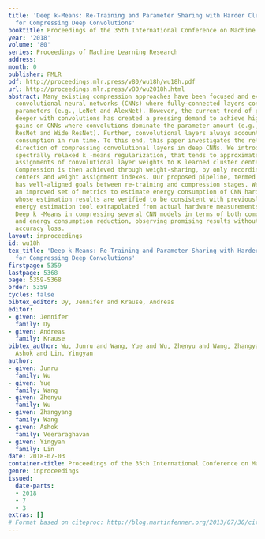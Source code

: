 ```yaml
---
title: 'Deep k-Means: Re-Training and Parameter Sharing with Harder Cluster Assignments
  for Compressing Deep Convolutions'
booktitle: Proceedings of the 35th International Conference on Machine Learning
year: '2018'
volume: '80'
series: Proceedings of Machine Learning Research
address: 
month: 0
publisher: PMLR
pdf: http://proceedings.mlr.press/v80/wu18h/wu18h.pdf
url: http://proceedings.mlr.press/v80/wu2018h.html
abstract: Many existing compression approaches have been focused and evaluated on
  convolutional neural networks (CNNs) where fully-connected layers contain the most
  parameters (e.g., LeNet and AlexNet). However, the current trend of pushing CNNs
  deeper with convolutions has created a pressing demand to achieve higher compression
  gains on CNNs where convolutions dominate the parameter amount (e.g., GoogLeNet,
  ResNet and Wide ResNet). Further, convolutional layers always account for most energy
  consumption in run time. To this end, this paper investigates the relatively less-explored
  direction of compressing convolutional layers in deep CNNs. We introduce a novel
  spectrally relaxed k -means regularization, that tends to approximately make hard
  assignments of convolutional layer weights to K learned cluster centers during re-training.
  Compression is then achieved through weight-sharing, by only recording K cluster
  centers and weight assignment indexes. Our proposed pipeline, termed Deep k -Means,
  has well-aligned goals between re-training and compression stages. We further propose
  an improved set of metrics to estimate energy consumption of CNN hardware implementations,
  whose estimation results are verified to be consistent with previously proposed
  energy estimation tool extrapolated from actual hardware measurements. We have evaluated
  Deep k -Means in compressing several CNN models in terms of both compression ratio
  and energy consumption reduction, observing promising results without incurring
  accuracy loss.
layout: inproceedings
id: wu18h
tex_title: 'Deep k-Means: Re-Training and Parameter Sharing with Harder Cluster Assignments
  for Compressing Deep Convolutions'
firstpage: 5359
lastpage: 5368
page: 5359-5368
order: 5359
cycles: false
bibtex_editor: Dy, Jennifer and Krause, Andreas
editor:
- given: Jennifer
  family: Dy
- given: Andreas
  family: Krause
bibtex_author: Wu, Junru and Wang, Yue and Wu, Zhenyu and Wang, Zhangyang and Veeraraghavan,
  Ashok and Lin, Yingyan
author:
- given: Junru
  family: Wu
- given: Yue
  family: Wang
- given: Zhenyu
  family: Wu
- given: Zhangyang
  family: Wang
- given: Ashok
  family: Veeraraghavan
- given: Yingyan
  family: Lin
date: 2018-07-03
container-title: Proceedings of the 35th International Conference on Machine Learning
genre: inproceedings
issued:
  date-parts:
  - 2018
  - 7
  - 3
extras: []
# Format based on citeproc: http://blog.martinfenner.org/2013/07/30/citeproc-yaml-for-bibliographies/
---
```

